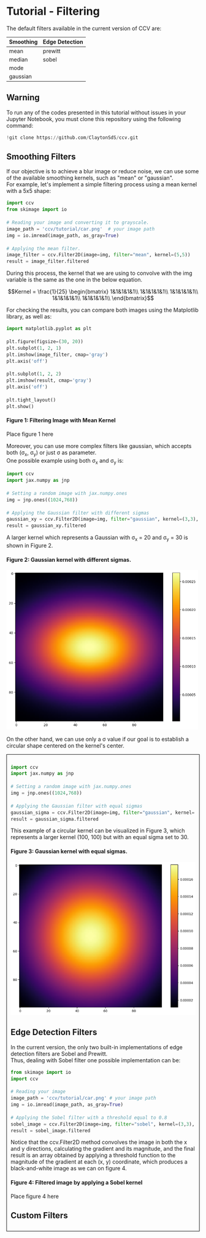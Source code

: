 
# Tutorial - Filtering 
The default filters available in the current version of CCV are:

| Smoothing          | Edge Detection        |
|-------------------|-------------------|
|  mean         | prewitt        |
|  median        | sobel         |
|  mode        |          |
|  gaussian        |          |

## Warning
To run any of the codes presented in this tutorial without issues in your Jupyter Notebook, you must clone this repository using the following command:
```python
!git clone https://github.com/ClaytonSdS/ccv.git
```

## Smoothing Filters
If our objective is to achieve a blur image or reduce noise, we can use some of the available smoothing kernels, such as "mean" or "gaussian".  
For example, let's implement a simple filtering process using a mean kernel with a 5x5 shape:
  
```python
import ccv
from skimage import io

# Reading your image and converting it to grayscale.
image_path = 'ccv/tutorial/car.png'  # your image path
img = io.imread(image_path, as_gray=True)

# Applying the mean filter.
image_filter = ccv.Filter2D(image=img, filter="mean", kernel=(5,5))
result = image_filter.filtered

```
During this process, the kernel that we are using to convolve with the img variable is the same as the one in the below equation.

  
```math
Kernel = \frac{1}{25} \begin{bmatrix}
1&1&1&1&1\\
1&1&1&1&1\\
1&1&1&1&1\\
1&1&1&1&1\\
1&1&1&1&1\\
\end{bmatrix}
```

For checking the results, you can compare both images using the Matplotlib library, as well as:
```python
import matplotlib.pyplot as plt 

plt.figure(figsize=(30, 20))
plt.subplot(1, 2, 1)
plt.imshow(image_filter, cmap='gray')
plt.axis('off')

plt.subplot(1, 2, 2)
plt.imshow(result, cmap='gray')
plt.axis('off')

plt.tight_layout()
plt.show()
```
#### Figure 1: Filtering Image with Mean Kernel
Place figure 1 here

Moreover, you can use more complex filters like gaussian, which accepts both (σ<sub>x</sub>, σ<sub>y</sub>) or just σ as parameter.  
One possible example using both σ<sub>x</sub> and σ<sub>y</sub> is: 
  
```python
import ccv
import jax.numpy as jnp

# Setting a random image with jax.numpy.ones
img = jnp.ones((1024,768))

# Applying the Gaussian filter with different sigmas
gaussian_xy = ccv.Filter2D(image=img, filter="gaussian", kernel=(3,3), sigma_x=20, sigma_y=30)
result = gaussian_xy.filtered

```
A larger kernel which represents a Gaussian with σ<sub>x</sub> = 20 and σ<sub>y</sub> = 30 is shown in Figure 2.
#### Figure 2: Gaussian kernel with different sigmas.
<img src="https://github.com/ClaytonSdS/ccv/blob/main/tutorial/gaussian_xy.jpg" width="500"/>

On the other hand, we can use only a σ value if our goal is to establish a circular shape centered on the kernel's center.
<div style="border: 1px solid black; padding: 10px;">
  
```python
import ccv
import jax.numpy as jnp

# Setting a random image with jax.numpy.ones
img = jnp.ones((1024,768))

# Applying the Gaussian filter with equal sigmas
gaussian_sigma = ccv.Filter2D(image=img, filter="gaussian", kernel=(3,3), sigma=30)
result = gaussian_sigma.filtered

```
This example of a circular kernel can be visualized in Figure 3, which represents a larger kernel (100, 100) but with an equal sigma set to 30.
#### Figure 3: Gaussian kernel with equal sigmas.
<img src="https://github.com/ClaytonSdS/ccv/blob/main/tutorial/gaussian_sigma.jpg" width="500"/>

## Edge Detection Filters
In the current version, the only two built-in implementations of edge detection filters are Sobel and Prewitt.  
Thus, dealing with Sobel filter one possible implementation can be:

```python
from skimage import io
import ccv

# Reading your image
image_path = 'ccv/tutorial/car.png' # your image path
img = io.imread(image_path, as_gray=True)

# Applying the Sobel filter with a threshold equal to 0.8
sobel_image = ccv.Filter2D(image=img, filter="sobel", kernel=(3,3), threshold = 0.8)
result = sobel_image.filtered

```
Notice that the ccv.Filter2D method convolves the image in both the x and y directions, calculating the gradient and its magnitude, and the final result is an array obtained by applying a threshold function to the magnitude of the gradient at each (x, y) coordinate, which produces a black-and-white image as we can on figure 4.   

#### Figure 4: Filtered image by  applying a Sobel kernel
Place figure 4 here

## Custom Filters
